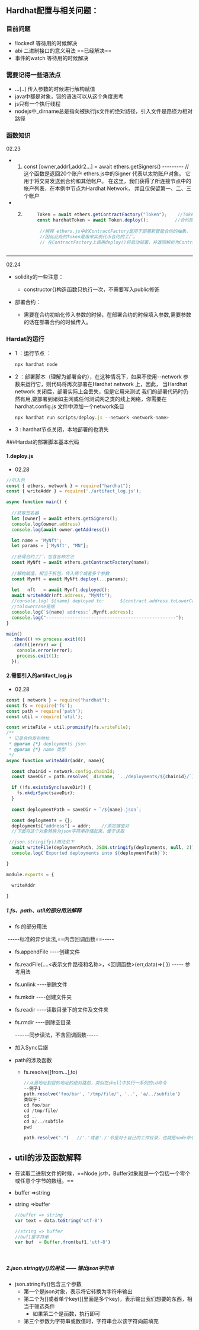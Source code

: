 ## Hardhat配置与相关问题：





###  目前问题

* !locked!                           等待用的时候解决    
*  abi 二进制接口的意义用法   ==已经解决==
*  事件的watch                     等待用的时候解决  



###  需要记得一些语法点

-   ...[..]  传入参数的时候进行解构赋值
- java中都是对象，错的语法可以从这个角度思考
- js只有一个执行线程
- nodejs中_dirname总是指向被执行js文件的绝对路径，引入文件是路径为相对路径



### 函数知识

02.23
-  1.  const [owner,addr1,addr2...] = await ethers.getSigners()   ---------  //这个函数是返回20个账户
    ethers.js中的Signer 代表以太坊账户对象。 它用于将交易发送到合约和其他帐户。 
       在这里，我们获得了所连接节点中的帐户列表，在本例中节点为Hardhat Network，
       并且仅保留第一、二、三个帐户
- 2. 
      ```js 
           Token = await ethers.getContractFactory("Token");    //Token相当于合约本体
           const hardhatToken = await Token.deploy();          //合约部署完，harddatToken就是合约的方法集合体
        
            //解释 ethers.js中的ContractFactory是用于部署新智能合约的抽象，
            //因此此处的Token是用来实例代币合约的工厂。
            // 在ContractFactory上调用deploy()将启动部署，并返回解析为Contract的Promise。 
       
      ```
---
02.24
- solidity的一些注意：
  - constructor{}构造函数只执行一次，不需要写入public修饰


- 部署合约：
  - 需要在合约初始化传入参数的时候，在部署合约的时候填入参数,需要参数的话在部署合约的时候传入。
  
    



### Hardat的运行

- 1 ：运行节点 ：
    ```js
    npx hardhat node
    ```
    
- 2 ：部署脚本（理解为部署合约），在这种情况下，如果不使用--network 
  参数来运行它，则代码将再次部署在Hardhat network 上，因此，
  当Hardhat network 关闭后，部署实际上会丢失，但是它用来测试
  我们的部署代码时仍然有用,要部署到诸如主网或任何测试网之类的线上网络，你需要在hardhat.config.js 文件中添加一个network条目
    ```js
    npx hardhat run scripts/deploy.js --network <network-name>
    ```
  
- 3 : hardhat节点关闭，本地部署的也消失









###Hardat的部署脚本基本代码



####  1.deploy.js



- 02.28

```js
//引入包
const { ethers, network } = require("hardhat");
const { writeAddr } = require('./artifact_log.js');

async function main() {
  
  //获取签名器
  let [owner] = await ethers.getSigners();
  console.log(owner.address)
  console.log(await owner.getAddress())

  let name = 'MyNft';
  let params = ['MyNft', "MN"];
  
  //获得合约工厂，包含各种方法
  const MyNft = await ethers.getContractFactory(name);
   
  //解构赋值，相当于拆包，传入俩个或者多个参数
  const Mynft = await MyNft.deploy(...params); 
  
  let   nft   = await Mynft.deployed();          
  await writeAddr(nft.address, "MyNft");
  //console.log(`${name} deployed to:      ${contract.address.toLowerCase()}`);
  //tolowercase是啥
  console.log(`${name} address:`,Mynft.address);
  console.log("-------------------------------------------------");
}

main()
  .then(() => process.exit(0))
  .catch((error) => {
    console.error(error);
    process.exit(1);
  });


```





####   2.需要引入的artifact_log.js



- 02.28

```js
const { network } = require("hardhat");
const fs = require('fs');
const path = require('path');
const util = require('util');

const writeFile = util.promisify(fs.writeFile);
/**
 * 记录合约发布地址
 * @param {*} deployments json
 * @param {*} name 类型
 */
async function writeAddr(addr, name){

  const chainid = network.config.chainId;
  const saveDir = path.resolve(__dirname, `../deployments/${chainid}/`);

  if (!fs.existsSync(saveDir)) {
    fs.mkdirSync(saveDir);
  }
  
  const deploymentPath = saveDir + `/${name}.json`; 

  const deployments = {};
  deployments["address"] = addr;    //添加键值对
  //下面将这个对象转换为json字符串存储起来，便于读取

 //json.stringify()用法见下
  await writeFile(deploymentPath, JSON.stringify(deployments, null, 2));
  console.log(`Exported deployments into ${deploymentPath}`);

}

module.exports = {

  writeAddr
  
} 
```



#####   1.fs、path、util的部分用法解释

-  fs 的部分用法

  ​     -----标准的异步读法,==内含回调函数==-----

  - fs.appendFile   ----创建文件

  - fs.readFile(....<表示文件路径和名称>，<回调函数>(err,data)=>{   })    ----- 参考用法

  - fs.unlink          ----删除文件

  - fs.mkdir          ----创建文件夹

  - fs.readir         ----读取目录下的文件及文件夹

  - fs.rmdir          ----删除空目录

     ------同步读法，不含回调函数-----
  
  - 加入Sync后缀



- path的涉及函数

  - fs.resolve([from...],to)

    ```js
    //从源地址到目的地址的绝对路劲，类似在shell中执行一系列的cd命令
    --例子1
    path.resolve('foo/bar', '/tmp/file/', '..', 'a/../subfile')
    类似于：
    cd foo/bar
    cd /tmp/file/
    cd ..
    cd a/../subfile
    pwd
    
    path.resolve(".")   //'.'或者'./'令是对于自己的工作目录，也就是node命令的目录
    ```



- util的涉及函数解释
  - 





-  在读取二进制文件的时候，==Node.js中，Buffer对象就是一个包括一个零个或任意个字节的数组。==

  - buffer =>string   

  - string =>buffer  

      ```js
      //buffer => string
      var text = data.toString('utf-8')
      
      //string => buffer  
      //buf1是字符串
      var buf  = Buffer.from(buf1,'utf-8')
      
      
      ```

​       

#####   2.json.stringify()的用法  —— 输出json字符串

- json.stringify()包含三个参数
  - 第一个是json对象，表示将它转换为字符串输出
  - 第二个为[]或者单个key([]里面是多个key)，表示输出我们想要的东西，相当于筛选条件
    - 如果第二个是函数，执行即可
  - 第三个参数为字符串或数值时，字符串会以该字符向前填充











































